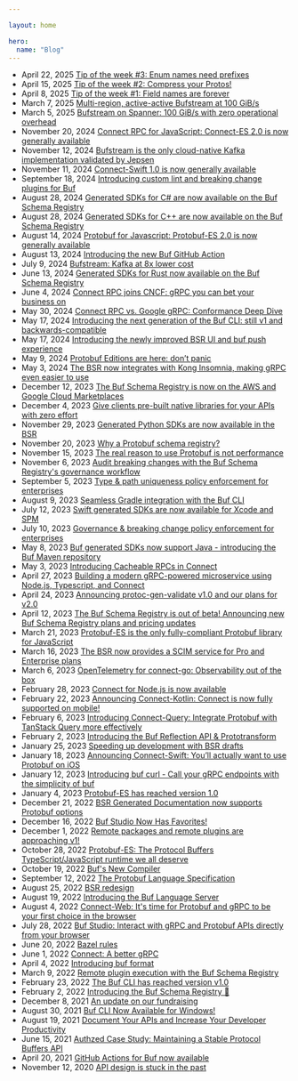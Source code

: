```yaml
---

layout: home

hero:
  name: "Blog"
---
```


- April 22, 2025 [Tip of the week #3:  Enum names need prefixes](/blog/totw-3-enum-names-need-prefixes/index.md)
- April 15, 2025 [Tip of the week #2: Compress your Protos!](/blog/totw-2-compress-protos/index.md)
- April 8, 2025 [Tip of the week #1: Field names are forever](/blog/totw-1-field-names/index.md)
- March 7, 2025 [Multi-region, active-active Bufstream at 100 GiB/s](/blog/bufstream-multi-region/index.md)
- March 5, 2025 [Bufstream on Spanner: 100 GiB/s with zero operational overhead](/blog/bufstream-on-spanner/index.md)
- November 20, 2024 [Connect RPC for JavaScript: Connect-ES 2.0 is now generally available](/blog/connect-es-v2/index.md)
- November 12, 2024 [Bufstream is the only cloud-native Kafka implementation validated by Jepsen](/blog/bufstream-jepsen-report/index.md)
- November 11, 2024 [Connect-Swift 1.0 is now generally available](/blog/connect-swift-v1/index.md)
- September 18, 2024 [Introducing custom lint and breaking change plugins for Buf](/blog/buf-custom-lint-breaking-change-plugins/index.md)
- August 28, 2024 [Generated SDKs for C# are now available on the Buf Schema Registry](/blog/bsr-generated-sdks-for-csharp/index.md)
- August 28, 2024 [Generated SDKs for C++ are now available on the Buf Schema Registry](/blog/bsr-generated-sdks-for-cpp/index.md)
- August 14, 2024 [Protobuf for Javascript: Protobuf-ES 2.0 is now generally available](/blog/protobuf-es-v2/index.md)
- August 13, 2024 [Introducing the new Buf GitHub Action](/blog/unified-buf-github-action-released/index.md)
- July 9, 2024 [Bufstream: Kafka at 8x lower cost](/blog/bufstream-kafka-lower-cost/index.md)
- June 13, 2024 [Generated SDKs for Rust now available on the Buf Schema Registry](/blog/bsr-generated-sdks-for-rust/index.md)
- June 4, 2024 [Connect RPC joins CNCF: gRPC you can bet your business on](/blog/connect-rpc-joins-cncf/index.md)
- May 30, 2024 [Connect RPC vs. Google gRPC: Conformance Deep Dive](/blog/grpc-conformance-deep-dive/index.md)
- May 17, 2024 [Introducing the next generation of the Buf CLI: still v1 and backwards-compatible](/blog/buf-cli-next-generation/index.md)
- May 17, 2024 [Introducing the newly improved BSR UI and buf push experience](/blog/enhanced-buf-push-bsr-ui/index.md)
- May 9, 2024 [Protobuf Editions are here: don’t panic](/blog/protobuf-editions-are-here/index.md)
- May 3, 2024 [The BSR now integrates with Kong Insomnia, making gRPC even easier to use](/blog/kong-insomnia-grpc-bsr-support/index.md)
- December 12, 2023 [The Buf Schema Registry is now on the AWS and Google Cloud Marketplaces](/blog/cloud-marketplaces/index.md)
- December 4, 2023 [Give clients pre-built native libraries for your APIs with zero effort](/blog/bsr-generated-sdks/index.md)
- November 29, 2023 [Generated Python SDKs are now available in the BSR](/blog/python-generated-sdks/index.md)
- November 20, 2023 [Why a Protobuf schema registry?](/blog/why-a-protobuf-schema-registry/index.md)
- November 15, 2023 [The real reason to use Protobuf is not performance](/blog/the-real-reason-to-use-protobuf/index.md)
- November 6, 2023 [Audit breaking changes with the Buf Schema Registry's governance workflow](/blog/review-governance-workflow/index.md)
- September 5, 2023 [Type & path uniqueness policy enforcement for enterprises](/blog/type-path-uniqueness/index.md)
- August 9, 2023 [Seamless Gradle integration with the Buf CLI](/blog/seamless-gradle-integration-with-the-buf-cli/index.md)
- July 12, 2023 [Swift generated SDKs are now available for Xcode and SPM](/blog/swift-packages/index.md)
- July 10, 2023 [Governance & breaking change policy enforcement for enterprises](/blog/breaking-change-governance/index.md)
- May 8, 2023 [Buf generated SDKs now support Java - introducing the Buf Maven repository](/blog/maven-repository/index.md)
- May 3, 2023 [Introducing Cacheable RPCs in Connect](/blog/introducing-connect-cacheable-rpcs/index.md)
- April 27, 2023 [Building a modern gRPC-powered microservice using Node.js, Typescript, and Connect](/blog/grpc-microservice-with-connect/index.md)
- April 24, 2023 [Announcing protoc-gen-validate v1.0 and our plans for v2.0](/blog/protoc-gen-validate-v1-and-v2/index.md)
- April 12, 2023 [The Buf Schema Registry is out of beta! Announcing new Buf Schema Registry plans and pricing updates](/blog/plans-pricing-updates/index.md)
- March 21, 2023 [Protobuf-ES is the only fully-compliant Protobuf library for JavaScript](/blog/protobuf-conformance/index.md)
- March 16, 2023 [The BSR now provides a SCIM service for Pro and Enterprise plans](/blog/introducing-bsr-scim/index.md)
- March 6, 2023 [OpenTelemetry for connect-go: Observability out of the box](/blog/connect-opentelemetry-go/index.md)
- February 28, 2023 [Connect for Node.js is now available](/blog/connect-node-beta/index.md)
- February 22, 2023 [Announcing Connect-Kotlin: Connect is now fully supported on mobile!](/blog/announcing-connect-kotlin/index.md)
- February 6, 2023 [Introducing Connect-Query: Integrate Protobuf with TanStack Query more effectively](/blog/introducing-connect-query/index.md)
- February 2, 2023 [Introducing the Buf Reflection API & Prototransform](/blog/buf-reflection-api/index.md)
- January 25, 2023 [Speeding up development with BSR drafts](/blog/speeding-up-with-drafts/index.md)
- January 18, 2023 [Announcing Connect-Swift: You’ll actually want to use Protobuf on iOS](/blog/announcing-connect-swift/index.md)
- January 12, 2023 [Introducing buf curl - Call your gRPC endpoints with the simplicity of buf](/blog/buf-curl/index.md)
- January 4, 2023 [Protobuf-ES has reached version 1.0](/blog/protobuf-es-v1/index.md)
- December 21, 2022 [BSR Generated Documentation now supports Protobuf options](/blog/generated-documentation-protobuf-options/index.md)
- December 16, 2022 [Buf Studio Now Has Favorites!](/blog/studio-now-has-favorites/index.md)
- December 1, 2022 [Remote packages and remote plugins are approaching v1!](/blog/remote-packages-remote-plugins-approaching-v1/index.md)
- October 28, 2022 [Protobuf-ES: The Protocol Buffers TypeScript/JavaScript runtime we all deserve](/blog/protobuf-es-the-protocol-buffers-typescript-javascript-runtime-we-all-deserve/index.md)
- October 19, 2022 [Buf's New Compiler](/blog/bufs-new-compiler/index.md)
- September 12, 2022 [The Protobuf Language Specification](/blog/protobuf-language-specification/index.md)
- August 25, 2022 [BSR redesign](/blog/bsr-redesign/index.md)
- August 19, 2022 [Introducing the Buf Language Server](/blog/introducing-the-buf-language-server/index.md)
- August 4, 2022 [Connect-Web: It's time for Protobuf and gRPC to be your first choice in the browser](/blog/connect-web-protobuf-grpc-in-the-browser/index.md)
- July 28, 2022 [Buf Studio: Interact with gRPC and Protobuf APIs directly from your browser](/blog/buf-studio/index.md)
- June 20, 2022 [Bazel rules](/blog/bazel-rules/index.md)
- June 1, 2022 [Connect: A better gRPC](/blog/connect-a-better-grpc/index.md)
- April 4, 2022 [Introducing buf format](/blog/introducing-buf-format/index.md)
- March 9, 2022 [Remote plugin execution with the Buf Schema Registry](/blog/remote-plugin-execution/index.md)
- February 23, 2022 [The Buf CLI has reached version v1.0](/blog/buf-cli-v1/index.md)
- February 2, 2022 [Introducing the Buf Schema Registry 🎉](/blog/announcing-bsr/index.md)
- December 8, 2021 [An update on our fundraising](/blog/an-update-on-our-fundraising/index.md)
- August 30, 2021 [Buf CLI Now Available for Windows!](/blog/buf-cli-now-available-for-windows/index.md)
- August 19, 2021 [Document Your APIs and Increase Your Developer Productivity](/blog/document-your-apis/index.md)
- June 15, 2021 [Authzed Case Study: Maintaining a Stable Protocol Buffers API](/blog/authzed-case-study-maintaining-a-stable-protobuf-api/index.md)
- April 20, 2021 [GitHub Actions for Buf now available](/blog/github-actions-for-buf-now-available/index.md)
- November 12, 2020 [API design is stuck in the past](/blog/api-design-is-stuck-in-the-past/index.md)